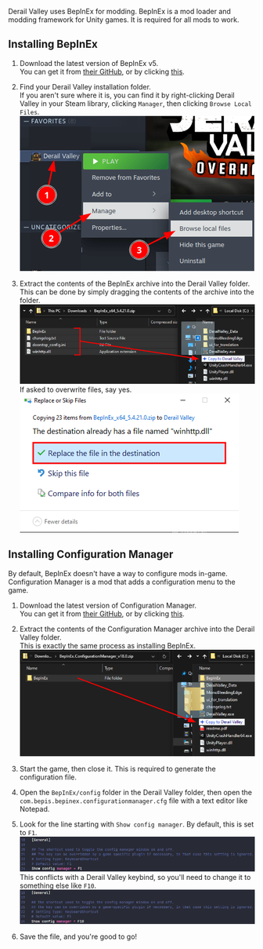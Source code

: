 Derail Valley uses BepInEx for modding.
BepInEx is a mod loader and modding framework for Unity games.
It is required for all mods to work.


Installing BepInEx
------------------

1. Download the latest version of BepInEx v5.  
   You can get it from [their GitHub][bepinex-releases], or by clicking [this][bepinex-download].

2. Find your Derail Valley installation folder.  
   If you aren't sure where it is, you can find it by right-clicking Derail Valley in your Steam library, clicking `Manager`, then clicking `Browse Local Files`.  
   ![Steam Browse Files][steam-browse-files]

3. Extract the contents of the BepInEx archive into the Derail Valley folder.  
   This can be done by simply dragging the contents of the archive into the folder.  
   ![Extract BepInEx][extract-bepinex]  
   If asked to overwrite files, say yes.  
   ![Replace Files Dialog][replace-files]


Installing Configuration Manager
--------------------------------

By default, BepInEx doesn't have a way to configure mods in-game.
Configuration Manager is a mod that adds a configuration menu to the game.

1. Download the latest version of Configuration Manager.  
   You can get it from [their GitHub][configurationmanager-releases], or by clicking [this][configurationmanager-download].

2. Extract the contents of the Configuration Manager archive into the Derail Valley folder.  
   This is exactly the same process as installing BepInEx.  
   ![Extract Configuration Manager][extract-configurationmanager]

3. Start the game, then close it. This is required to generate the configuration file.

4. Open the `BepInEx/config` folder in the Derail Valley folder, then open the `com.bepis.bepinex.configurationmanager.cfg` file with a text editor like Notepad.

5. Look for the line starting with `Show config manager`.
   By default, this is set to `F1`.
   ![Configuration Manager Default Keybind][configurationmanager-default-keybind]
   This conflicts with a Derail Valley keybind, so you'll need to change it to something else like `F10`.
   ![Configuration Manager New Keybind][configurationmanager-new-keybind]

6. Save the file, and you're good to go!


[bepinex-releases]: https://github.com/BepInEx/BepInEx/releases/latest/
[bepinex-download]: https://github.com/BepInEx/BepInEx/releases/latest/download/BepInEx_x64_5.4.21.0.zip
[configurationmanager-download]: https://github.com/BepInEx/BepInEx.ConfigurationManager/releases/latest/download/BepInEx.ConfigurationManager_v18.0.zip
[configurationmanager-default-keybind]: ../assets/configurationmanager-default-keybind.png
[configurationmanager-new-keybind]: ../assets/configurationmanager-new-keybind.png
[configurationmanager-releases]: https://github.com/BepInEx/BepInEx.ConfigurationManager/releases/latest/
[extract-bepinex]: ../assets/extract-bepinex.png
[extract-configurationmanager]: ../assets/extract-configurationmanager.png
[replace-files]: ../assets/replace-files.png
[steam-browse-files]: ../assets/steam-browse-files.png
